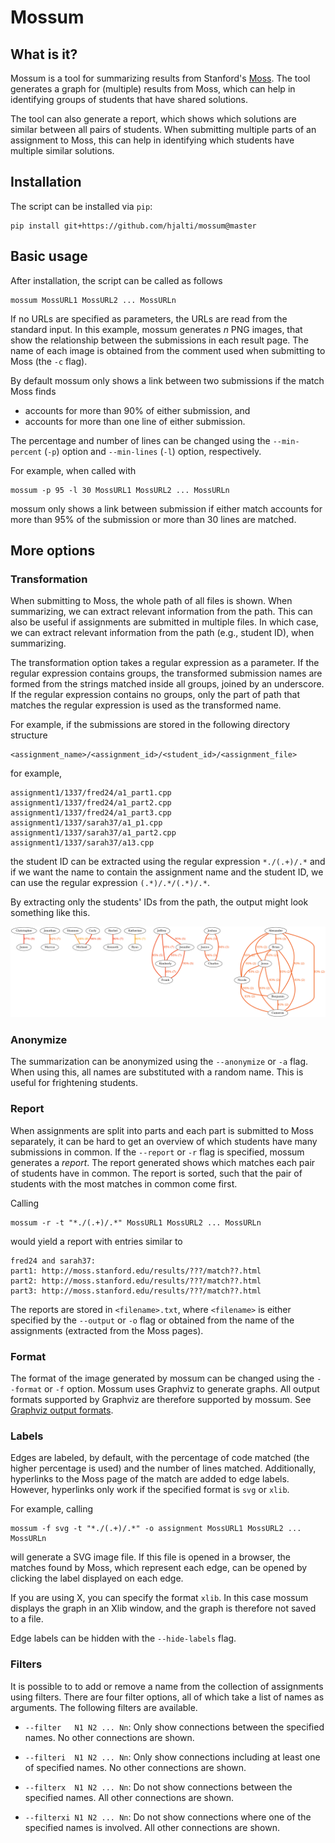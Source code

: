 Mossum
======

What is it?
-----------

Mossum is a tool for summarizing results from Stanford's
[Moss](http://theory.stanford.edu/~aiken/moss/). The tool generates a graph for
(multiple) results from Moss, which can help in identifying groups of students
that have shared solutions.

The tool can also generate a report, which shows which solutions are similar
between all pairs of students. When submitting multiple parts of an assignment
to Moss, this can help in identifying which students have multiple similar
solutions.


Installation
------------

The script can be installed via `pip`:

```
pip install git+https://github.com/hjalti/mossum@master
```

Basic usage
-----------

After installation, the script can be called as follows

```
mossum MossURL1 MossURL2 ... MossURLn
```

If no URLs are specified as parameters, the URLs are read from the
standard input. In this example, mossum generates *n* PNG images, that
show the relationship between the submissions in each result page. The name of
each image is obtained from the comment used when submitting to Moss (the `-c`
flag).

By default mossum only shows a link between two submissions if the match Moss
finds
* accounts for more than 90% of either submission, and
* accounts for more than one line of either submission.

The percentage and number of lines can be changed using the `--min-percent`
(`-p`) option and `--min-lines` (`-l`) option, respectively.

For example, when called with

```
mossum -p 95 -l 30 MossURL1 MossURL2 ... MossURLn
```

mossum only shows a link between submission if either match accounts for more
than 95% of the submission or more than 30 lines are matched.



More options
------------

### Transformation

When submitting to Moss, the whole path of all files is shown. When
summarizing, we can extract relevant information from the path. This can also
be useful if assignments are submitted in multiple files. In which case, we can
extract relevant information from the path (e.g., student ID), when
summarizing.

The transformation option takes a regular expression as a parameter. If the
regular expression contains groups, the transformed submission names are formed
from the strings matched inside all groups, joined by an underscore. If the
regular expression contains no groups, only the part of path that matches the
regular expression is used as the transformed name.

For example, if the submissions are stored in the following directory structure

```
<assignment_name>/<assignment_id>/<student_id>/<assignment_file>
```

for example,

```
assignment1/1337/fred24/a1_part1.cpp
assignment1/1337/fred24/a1_part2.cpp
assignment1/1337/fred24/a1_part3.cpp
assignment1/1337/sarah37/a1_p1.cpp
assignment1/1337/sarah37/a1_part2.cpp
assignment1/1337/sarah37/a13.cpp
```

the student ID can be extracted using the regular expression `*./(.+)/.*` and
if we want the name to contain the assignment name and the student ID, we can
use the regular expression `(.*)/.*/(.*)/.*`.

By extracting only the students' IDs from the path, the output might look something like this.

![Example](example1.png?raw=true "Example")


### Anonymize

The summarization can be anonymized using the `--anonymize` or `-a` flag. When
using this, all names are substituted with a random name. This is useful for
frightening students.

### Report

When assignments are split into parts and each part is submitted to Moss
separately, it can be hard to get an overview of which students have many
submissions in common. If the `--report` or `-r` flag is specified, mossum
generates a *report*. The report generated shows which matches each pair of
students have in common. The report is sorted, such that the pair of students
with the most matches in common come first.

Calling

```
mossum -r -t "*./(.+)/.*" MossURL1 MossURL2 ... MossURLn
```

would yield a report with entries similar to

```
fred24 and sarah37:
part1: http://moss.stanford.edu/results/???/match??.html
part2: http://moss.stanford.edu/results/???/match??.html
part3: http://moss.stanford.edu/results/???/match??.html
```

The reports are stored in `<filename>.txt`, where `<filename>` is either
specified by the `--output` or `-o` flag or obtained from the name of the
assignments (extracted from the Moss pages).

### Format

The format of the image generated by mossum can be changed using the `--format`
or `-f` option. Mossum uses Graphviz to generate graphs. All output formats
supported by Graphviz are therefore supported by mossum. See [Graphviz output
formats](http://www.graphviz.org/doc/info/output.html).


### Labels

Edges are labeled, by default, with the percentage of code matched (the higher
percentage is used) and the number of lines matched. Additionally, hyperlinks
to the Moss page of the match are added to edge labels. However, hyperlinks
only work if the specified format is `svg` or `xlib`.

For example, calling

```
mossum -f svg -t "*./(.+)/.*" -o assignment MossURL1 MossURL2 ... MossURLn
```

will generate a SVG image file. If this file is opened in a browser, the
matches found by Moss, which represent each edge, can be opened by clicking the
label displayed on each edge.

If you are using X, you can specify the format `xlib`. In this case mossum
displays the graph in an Xlib window, and the graph is therefore not saved to
a file.

Edge labels can be hidden with the `--hide-labels` flag.

### Filters

It is possible to to add or remove a name from the collection of assignments
using filters. There are four filter options, all of which take a list of names
as arguments. The following filters are available.

* `--filter   N1 N2 ... Nn`: Only show connections between the specified names.
No other connections are shown.

* `--filteri  N1 N2 ... Nn`: Only show connections including at least one of
specified names. No other connections are shown.

* `--filterx  N1 N2 ... Nn`: Do not show connections between the specified
names. All other connections are shown.

* `--filterxi N1 N2 ... Nn`: Do not show connections where one of the specified
names is involved. All other connections are shown.
